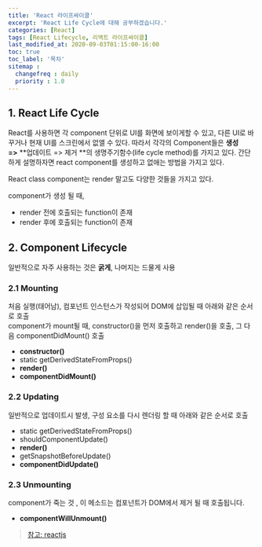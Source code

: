 ```yaml
---
title: 'React 라이프싸이클'
excerpt: 'React Life Cycle에 대해 공부하겠습니다.'
categories: [React]
tags: [React Lifecycle, 리액트 라이프싸이클]
last_modified_at: 2020-09-03T01:15:00-16:00
toc: true
toc_label: '목차'
sitemap :
  changefreq : daily
  priority : 1.0
---
```


## 1. React Life Cycle

React를 사용하면 각 component 단위로 UI를 화면에 보이게할 수 있고, 다른 UI로 바꾸거나 현재 UI를 스크린에서 없앨 수 있다. 따라서 각각의 Component들은 **생성 =>** **업데이트 => 제거 **의 생명주기함수(life cycle method)를 가지고 있다. 간단하게 설명하자면 react component를 생성하고 없애는 방법을 가지고 있다.

React class component는 render 말고도 다양한 것들을 가지고 있다. 

component가 생성 될 때,

-   render 전에 호출되는 function이 존재
-   render 후에 호출되는 function이 존재

## 2. Component Lifecycle

일반적으로 자주 사용하는 것은 **굵게**, 나머지는 드물게 사용

### 2.1 Mounting
처음 실행(태어남), 컴포넌트 인스턴스가 작성되어 DOM에 삽입될 때 아래와 같은 순서로 호출
<br>
component가 mount될 때, constructor()을 먼저 호출하고 render()을 호출, 그 다음 componentDidMount() 호출

-   **constructor()**
-   static getDerivedStateFromProps()
-   **render()**
-   **componentDidMount()**

### 2.2 Updating
일반적으로 업데이트시 발생, 구성 요소를 다시 렌더링 할 때 아래와 같은 순서로 호출

-   static getDerivedStateFromProps()
-   shouldComponentUpdate()
-   **render()**
-   getSnapshotBeforeUpdate()
-   **componentDidUpdate()**

### 2.3 Unmounting
component가 죽는 것 , 이 메소드는 컴포넌트가 DOM에서 제거 될 때 호출됩니다.

-   **componentWillUnmount()**

> [참고: reactjs](https://reactjs.org/docs/react-component.html)
